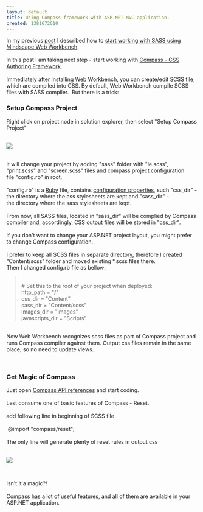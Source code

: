 ```yaml
---
layout: default
title: Using Compass framework with ASP.NET MVC application.
created: 1381672610
---
```

<p>In my previous&nbsp;<a href="http://igorzelmanovich.blogspot.co.il/2013/10/add-power-of-sass-to-aspnet-application.html">post</a>&nbsp;I described how to&nbsp;<a href="http://igorzelmanovich.blogspot.co.il/2013/10/add-power-of-sass-to-aspnet-application.html">start working with SASS using Mindscape Web Workbench</a>.<br />
<br />
In this post I am taking next step - start working with&nbsp;<a href="http://compass-style.org/">Compass - CSS Authoring Framework</a>.<br />
<br />
Immediately after installing&nbsp;<a href="http://www.mindscapehq.com/products/web-workbench">Web Workbench</a>, you can create/edit&nbsp;<a href="http://sass-lang.com/">SCSS</a>&nbsp;file, which are compiled into CSS. By default, Web Workbench compile SCSS files with SASS compiler. &nbsp;But there is a trick:</p>

<h3>Setup Compass Project</h3>

<p>Right click on project node in solution explorer, then select &quot;Setup Compass Project&quot;<br />
&nbsp;</p>

<div><a href="http://4.bp.blogspot.com/-IRgPzvS--YI/Ulp89RkY5ZI/AAAAAAAAXDk/Y891WMpcG4Y/s1600/2013-10-13_13h57_58.png" imageanchor="1"><img border="0" src="http://4.bp.blogspot.com/-IRgPzvS--YI/Ulp89RkY5ZI/AAAAAAAAXDk/Y891WMpcG4Y/s640/2013-10-13_13h57_58.png" /></a></div>

<p><br />
It will change your project by adding&nbsp;&quot;sass&quot;&nbsp;folder with&nbsp;&quot;ie.scss&quot;, &quot;print.scss&quot;&nbsp;and&nbsp;&quot;screen.scss&quot;&nbsp;files and compass project configuration file&nbsp;&quot;config.rb&quot;&nbsp;in root.<br />
<br />
&quot;config.rb&quot;&nbsp;is a&nbsp;<a href="https://www.ruby-lang.org/en/">Ruby</a>&nbsp;file, contains&nbsp;<a href="http://compass-style.org/help/tutorials/configuration-reference/">configuration properties</a>, such&nbsp;&quot;css_dir&quot;&nbsp;- the directory where the css stylesheets are kept and&nbsp;&quot;sass_dir&quot;&nbsp;- the&nbsp;directory where the sass stylesheets are kept.<br />
<br />
From now, all SASS files, located in&nbsp;&quot;sass_dir&quot;&nbsp;will be complied by Compass compiler and, accordingly, CSS output files will be stored in&nbsp;&quot;css_dir&quot;.<br />
<br />
If you don&#39;t want to change your ASP.NET project layout, you might prefer to change Compass configuration.&nbsp;<br />
<br />
I prefer to keep all SCSS files in separate directory, therefore I created &quot;Content/scss&quot; folder and moved existing *.scss files there.<br />
Then I changed config.rb file as bellow:</p>

<blockquote><br />
# Set this to the root of your project when deployed:<br />
http_path = &quot;/&quot;<br />
css_dir = &quot;Content&quot;<br />
sass_dir = &quot;Content/scss&quot;<br />
images_dir = &quot;images&quot;<br />
javascripts_dir = &quot;Scripts&quot;</blockquote>

<div>&nbsp;</div>

<div>Now Web Workbench recognizes scss files as part of Compass project and runs Compass compiler against them. Output css files remain in the same place, so no need to update views.</div>

<p>&nbsp;</p>

<h3>Get Magic of Compass</h3>

<p>Just open&nbsp;<a href="http://compass-style.org/reference/compass/">Compass API references</a>&nbsp;and start coding.<br />
<br />
Lest consume one of basic features of Compass - Reset.<br />
<br />
add following line in beginning of SCSS file<br />
<br />
&nbsp;@import &quot;compass/reset&quot;;<br />
<br />
The only line will generate plenty of reset rules in output css<br />
&nbsp;</p>

<div><a href="http://4.bp.blogspot.com/-2DuIuVW4MBA/UlqF9o8_zNI/AAAAAAAAXD0/xLXt9DTW6rk/s1600/2013-10-13_14h35_43.png" imageanchor="1"><img border="0" src="http://4.bp.blogspot.com/-2DuIuVW4MBA/UlqF9o8_zNI/AAAAAAAAXD0/xLXt9DTW6rk/s640/2013-10-13_14h35_43.png" /></a></div>

<p>&nbsp;</p>

<div>Isn&#39;t it a magic?!</div>

<div>&nbsp;</div>

<div>Compass has a lot of useful features, and all of them are available in your ASP.NET application.</div>
